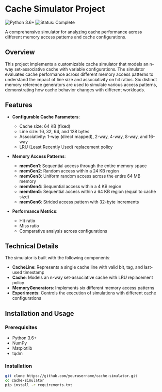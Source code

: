 # Cache Simulator Project

![Python 3.6+](https://img.shields.io/badge/python-3.6+-blue.svg)
![Status: Complete](https://img.shields.io/badge/status-complete-green.svg)

A comprehensive simulator for analyzing cache performance across different memory access patterns and cache configurations.

## Overview

This project implements a customizable cache simulator that models an n-way set-associative cache with variable configurations. The simulator evaluates cache performance across different memory access patterns to understand the impact of line size and associativity on hit ratios. Six distinct memory reference generators are used to simulate various access patterns, demonstrating how cache behavior changes with different workloads.

## Features

- **Configurable Cache Parameters**:
  - Cache size: 64 KB (fixed)
  - Line size: 16, 32, 64, and 128 bytes
  - Associativity: 1-way (direct mapped), 2-way, 4-way, 8-way, and 16-way
  - LRU (Least Recently Used) replacement policy

- **Memory Access Patterns**:
  - **memGen1**: Sequential access through the entire memory space
  - **memGen2**: Random access within a 24 KB region
  - **memGen3**: Uniform random access across the entire 64 MB memory
  - **memGen4**: Sequential access within a 4 KB region
  - **memGen5**: Sequential access within a 64 KB region (equal to cache size)
  - **memGen6**: Strided access pattern with 32-byte increments

- **Performance Metrics**:
  - Hit ratio
  - Miss ratio
  - Comparative analysis across configurations

## Technical Details

The simulator is built with the following components:

- **CacheLine**: Represents a single cache line with valid bit, tag, and last-used timestamp
- **Cache**: Models an n-way set-associative cache with LRU replacement policy
- **MemoryGenerators**: Implements six different memory access patterns
- **Experiments**: Controls the execution of simulations with different cache configurations

## Installation and Usage

### Prerequisites

- Python 3.6+
- NumPy
- Matplotlib
- tqdm

### Installation

```bash
git clone https://github.com/yourusername/cache-simulator.git
cd cache-simulator
pip install -r requirements.txt

